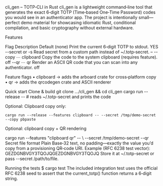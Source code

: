 cli_gen – TOTP‑CLI in Rust
cli_gen is a lightweight command‑line tool that generates 
the exact 6‑digit TOTP (Time‑based One‑Time Password) codes you would see 
in an authenticator app. The project is intentionally small—perfect 
demo material for showcasing idiomatic Rust, conditional compilation, and basic cryptography 
without external hardware.

Features

Flag      Description            Default
(none)    Print the current 
          6‑digit TOTP 
          to stdout.              YES
--secret 
<PATH> 
or -s      Read secret from 
          a custom path instead
          of ~/.totp‑secret.        –
--copy ⋯ 
clipboard  Copy the code to the
          system clipboard 
          (requires feature).
                                    off
--qr ⋯ 
qr        Render an ASCII QR 
          code that you can 
          scan into any 
          authenticator.
                                    off

Feature flags
 • clipboard → adds the arboard crate for cross‑platform copy
 • qr → adds the qrcodegen crate and ASCII renderer

Quick start
Clone & build
 git clone …/cli_gen && cd cli_gen
cargo run --release --  # reads ~/.totp-secret and prints the code


Optional: Clipboard copy only: 

	cargo run --release --features clipboard -- --secret /tmp/demo-secret --copy pbpaste

Optional: clipboard copy + QR rendering

cargo run --features "clipboard qr" -- \ --secret /tmp/demo-secret --qr
Secret file format
Plain Base‑32 text, no padding—exactly the value you’d copy from a provisioning QR‑code URI. Example (RFC 6238 test vector):
GEZDGNBVGY3TQOJQGEZDGNBVGY3TQOJQ
Store it at ~/.totp-secret or pass --secret /path/to/file.

Running the tests
$ cargo test
The included integration test uses the official RFC 6238 seed to assert that the current_totp() function returns a 6‑digit string.



